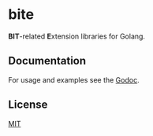 # bite

**BIT**-related **E**xtension libraries for Golang.


## Documentation

For usage and examples see the [Godoc][1].


## License

[MIT](LICENSE)


[1]: https://godoc.org/github.com/RussellLuo/bite
